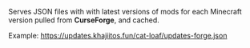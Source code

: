 Serves JSON files with with latest versions of mods for each Minecraft version pulled from **CurseForge**, and cached.

Example:
https://updates.khajiitos.fun/cat-loaf/updates-forge.json